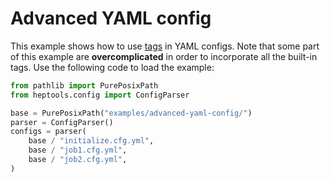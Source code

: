 Advanced YAML config
=====================

This example shows how to use [tags](https://chuyuanliu.github.io/heptools/guide/optional/config_parser.html) in YAML configs. Note that some part of this example are **overcomplicated** in order to incorporate all the built-in tags. Use the following code to load the example:

```python
from pathlib import PurePosixPath
from heptools.config import ConfigParser

base = PurePosixPath("examples/advanced-yaml-config/")
parser = ConfigParser()
configs = parser(
    base / "initialize.cfg.yml",
    base / "job1.cfg.yml",
    base / "job2.cfg.yml",
)
```

